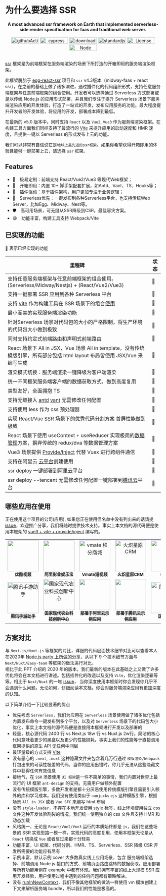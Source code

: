 # 为什么要选择 SSR 

<div align="center">
  <strong>A most advanced ssr framework on Earth that implemented serverless-side render specification for faas and traditional web server.</strong>
</div>
<br />
<div align="center">
<a href="https://github.com/ykfe/ssr/actions" target="_blank"><img src="https://github.com/ykfe/ssr/workflows/CI/badge.svg" style="width:90px;height: 20px" alt="githubActions"></a>
<a href="https://www.cypress.io/" target="_blank"><img src="https://img.shields.io/badge/cypress-dashboard-brightgreen.svg" style="width:90px;height: 20px" alt="cypress"></a>
<a href="https://npmcharts.com/compare/ssr" target="_blank"><img src="https://img.shields.io/npm/dt/ssr" style="width:90px;height: 20px" alt="download"></a>
<a href="https://standardjs.com" target="_blank"><img src="https://img.shields.io/badge/code_style-standard-brightgreen.svg" style="width:90px;height: 20px" alt="standardjs"></a>
<a href="https://github.com/ykfe/ssr" target="_blank"><img src="https://img.shields.io/npm/l/vue.svg" style="width:90px;height: 20px" alt="License"></a>
<a href="https://github.com/ykfe/ssr" target="_blank"><img src="https://img.shields.io/badge/node-%3E=12-green.svg" style="width:90px;height: 20px" alt="Node"></a>
</div>
<br />

[ssr](https://github.com/ykfe/ssr) 框架是为前端框架在服务端渲染的场景下所打造的开箱即用的服务端渲染框架。

此框架脱胎于 [egg-react-ssr](https://github.com/ykfe/egg-react-ssr) 项目和 `ssr` v4.3版本（midway-faas + react ssr），在之前的基础上做了诸多演进，通过插件化的代码组织形式，支持任意服务端框架与任意前端框架的组合使用。开发者可以选择通过 Serverless 方式部署或是以传统 Node.js 的应用形式部署，并且我们专注于提升 Serverless 场景下服务端渲染应用的开发体验，打造了一站式的开发，发布应用服务的功能。最大程度提升开发者的开发体验，将应用的开发，部署成本降到最低。

在最新的 v5.0 版本中，同时支持 `React` 以及 `Vue2`, `Vue3` 作为服务端渲染框架。在构建工具方面我们同样支持了最流行的 [Vite](https://cn.vitejs.dev/guide/why.html) 来提升应用的启动速度和 HMR 速度，且提供一键以 Serverless 的形式发布上云的功能。  

我们可以非常有自信说它是`地球上最先进的ssr框架`。如果你希望获得开箱即用的体验且能够一键部署上云，请选择 `ssr` 框架。

## Features

- 🌱　极易定制：前端支持 React/Vue2/Vue3 等现代Web框架；
- 🚀　开箱即用：内置 10+ 脚手架配套扩展，如Antd、Vant、TS、Hooks等；
- 🧲　插件驱动：基于插件架构，用户更加专注于业务逻辑；
- 💯　Serverless优先：一键发布到各种Serverless平台，也支持传统Web Server，比如Egg、Midway、Nest等。
- 🛡　高可用场景，可无缝从SSR降级到CSR，最佳容灾方案。
- 😄　功能丰富，构建工具支持 Webpack/Vite

## 已实现的功能

🚀 表示已经实现的功能

| 里程碑                                                                 | 状态 |
| ---------------------------------------------------------------------- | ---- |
| 支持任意服务端框架与任意前端框架的组合使用。(Serverless/Midway/Nestjs) + (React/Vue2/Vue3)             | 🚀   |
| 支持一键部署 SSR 应用到各种 Serverless 平台            | 🚀   |
| 支持 [vite](https://vite-design.surge.sh/) 作为构建工具在 SSR 场景下的组合[使用](./features$vite) |  🚀    |
| 最小而美的实现服务端渲染功能                           | 🚀   |
| 针对Serverless 场景对代码包的大小的严格限制，将生产环境的代码包大小做到极致            | 🚀   |
| 同时支持约定式前端路由和声明式前端路由                            | 🚀   |
| React 场景下 All in JSX，Vue 场景 All in template，没有传统模版引擎，所有部分包括 html layout 布局皆使用 JSX/Vue 来编写生成            | 🚀   |
| 渲染模式切换：服务端渲染一键降级为客户端渲染                            | 🚀   |
| 统一不同框架服务端客户端的数据获取方式，做到高度复用                                 | 🚀   |
| 类型友好，全面拥抱 TS                                | 🚀   |
| 支持无缝接入 [antd](https://github.com/ant-design/ant-design) [vant](https://vant-contrib.gitee.io/vant/#/) 无需修改任何配置                             | 🚀   |
| 支持使用 less 作为 css 预处理器                                                | 🚀   |
| 实现 React/Vue SSR 场景下的[优秀代码分割方案](https://zhuanlan.zhihu.com/p/343743374) 首屏性能做到极致                  |    🚀  |
| React 场景下使用 useContext + useReducer 实现极简的[数据管理](#React跨组件通信)方案，摒弃传统的 redux/dva 等数据管理方案                         |    🚀  |
| Vue3 场景提供 [Provide/Inject](#provideinject代替vuex) 代替 Vuex 进行跨组件通信                     |    🚀  |
| 支持在阿里云 [云平台](https://zhuanlan.zhihu.com/p/139210473)创建使用          | 🚀     |
| ssr deploy 一键部署到[阿里云](https://www.aliyun.com/)平台           | 🚀   |
| ssr deploy --tencent 无需修改任何配置一键部署到[腾讯云](https://cloud.tencent.com/)平台                                   | 🚀                                |

## 哪些应用在使用

正在使用这个项目的公司(应用), 如果您正在使用但名单中没有列出来的话请提 [issue](https://github.com/ykfe/ssr/issues)，欢迎推广分享，我们将随时提供技术支持。事实上本文档的源代码便是使用本框架的 [vue3 + vite + provide/inject]() 编写的。

<table>
<tr>
<td align="center"><a target="_blank" href="http://youku.com/"><img src="https://img.alicdn.com/tfs/TB17DTuXkH0gK0jSZPiXXavapXa-680-133.svg" width="100px;"/><br />
 <sub><b>优酷视频
</b></td>
<td align="center"><a target="_blank" href="https://yulebao.alibaba.com/"><img src="https://gw.alicdn.com/tfs/TB1CmlIIFT7gK0jSZFpXXaTkpXa-190-46.png" width="100px;"/><br><sub><b>阿里影业娱乐宝
</b></sub></a></td>
<td align="center"><a target="_blank" href="https://campaign.vmate.com/vrbollywood"><img src="https://img.alicdn.com/tfs/TB17p6Vhbj1gK0jSZFOXXc7GpXa-512-512.png" width="100px;" alt="vmate 积分商城"/><br />
  <a target="_blank" href="https://job.alibaba.com/zhaopin/position_detail.htm?trace=qrcode_share&positionCode=GP524819"><sub><b>Vmate短视频
</b></a></td>
<td align="center"><a target="_blank" href="https://enjoysales.paat.com/"><img src="https://img.alicdn.com/tfs/TB1Ma0BiEY1gK0jSZFMXXaWcVXa-836-836.png" width="100px;" alt="火炽星原CRM"/><br />
<a target="_blank" href="https://enjoysales.paat.com/"><sub><b>火炽星原CRM
</b></a></td>
<td align="center"><a href="https://www.niuniuda.com/mall" target="_blank"><img src="https://img.alicdn.com/tfs/TB1df_8pBr0gK0jSZFnXXbRRXXa-160-60.png" width="100px;" alt="牛牛搭"/><br />
<a href="https://www.niuniuda.com/mall" target="_blank"><sub><b>牛牛搭
</b></a></td>
<td align="center"><a href="https://help.seewo.com/" target="_blank"><img src="https://img.alicdn.com/tfs/TB11Xo3q4v1gK0jSZFFXXb0sXXa-350-55.png" width="100px;" alt="cvte"/><br /><a href="https://help.seewo.com/" target="_blank"><sub><b>希沃帮助中心
</b></a></td>
<td align="center"><a href="https://wecard.qq.com/index/" target="_blank"><img src="https://img.alicdn.com/tfs/TB1pTZGrFT7gK0jSZFpXXaTkpXa-164-164.jpg" width="100px;" alt="腾讯微卡"/><br />
<a href="https://wecard.qq.com/index/" target="_blank"><sub><b>腾讯微卡
</b></a></td>
<td align="center"><a href="https://www.myweimai.com/#sectionOne" target="_blank"><img src="https://img.alicdn.com/tfs/TB16i3VrQT2gK0jSZPcXXcKkpXa-400-400.jpg" width="100px;" alt="微脉"/><br />
<a href="https://www.myweimai.com/#sectionOne" target="_bvlank"><sub><b>微脉
</b></a></td>
</tr>
<tr>
<td align="center"><a href="https://syzs.qq.com/" target="_blank"><img src="https://res.wx.qq.com/op_res/X1jdQAm4Xihf8fBxzoibB3aX6w4n_Km5g1GZ-ZQavJ-4m10Z3-gw0cukUfRwTDePFi5NBCsY7XYBlnVaXwgT2g
" width="100px;" alt="腾讯手游助手"/><br />
<a href="https://syzs.qq.com/" target="_bvlank"><sub><b>腾讯手游助手
</b></a></td>
<td align="center"><a href="https://kcmall.b2bwings.com/home" target="_blank"><img src="https://img.alicdn.com/imgextra/i1/O1CN01P7CAop1h7qQ3noefa_!!6000000004231-2-tps-211-79.png" width="100px;" alt="国家现代农业科技创新中心"/><br />
<a href="https://kcmall.b2bwings.com/home" target="_bvlank"><sub><b>国家现代农业科技创新中心
</b></a></td>
<td align="center"><a target="_blank" href="http://ssr-fc.com/"><img src="https://img.alicdn.com/tfs/TB13DzOjXP7gK0jSZFjXXc5aXXa-212-48.png" width="100px;"/><br><sub><b>部署于阿里云示例应用
</b></sub></a></td>
<td align="center"><a target="_blank" href="http://tx.ssr-fc.com/"><img src="http://s0.60logo.com/uploads/items/images/soft/180126/tengxunyun.svg" width="100px;"/><br><sub><b>部署于腾讯云示例应用
</b></sub></a></td>
<td align="center"><a href="https://www.gszq.com/" target="_blank"><img src="https://www.gszq.com/static/media/icon-slogan.4d1c7974.png
" width="100px;" alt="国盛证券"/><br />
<a href="https://www.gszq.com/" target="_bvlank"><sub><b>国盛证券
</b></a></td>
</tr>
</table>

## 方案对比

与 `Next.js/Nuxt.js` 等框架的对比，详细的代码层面技术细节对比可以查看本人在2020年 [Node.js party 上所做的分享](https://github.com/zhangyuang/2020-NodeParty-PPT)，从以下 9 个技术细节方面与 `Next/Nuxt/Easy-team` 等框架的做法进行对比。  
相比于此 PPT 介绍的 2020 年的版本，我们最新的版本在此基础之上又做了许多优化将会在本文档进行讲述。包括插件化的改造以及支持 `Vite`，优化渲染逻辑等等。相比于 `Next/Nuxt` 的一堆 [issue](https://github.com/vercel/next.js/issues)， 当你深度使用本框架时你会发现你几乎不会遇到什么问题。无论如何，仔细阅读本文档，你会对服务端渲染应用有更加深度的认知。

以下简单介绍一下比较显著的优点

- 优先考虑 `Serverless`，我们为应用在 `Serverless` 场景使用做了诸多优化包括内置发布命令一键发布到多个平台，以及对 `Serverless` 场景下的代码包大小优化，事实上本文档的源代码便是直接用本框架进行开发以及部署的
- 轻量，核心源代码 2400 行 vs Next.js 18w 行 vs Nuxt.js 2w行，简洁的核心代码意味着更少的黑盒以及更少的性能损耗，事实上我们的性能等于直接调用框架提供的原生 API 无任何中间层
- 最轻量级的方式支持 [Vite](./features$vite)
- 没有恶心的 `.next`, `.nuxt` 这种隐藏文件夹包含着几万行通过 `模版渲染/Webpack` 打包出来的可读性极差的代码，当你的应用出错时，你几乎无法从这些隐藏文件中获得任何有效信息
- 接地气，在 `SSR` 场景使用 `UI 框架`是一件不简单的事情，我们内置对世界上最流行的 UI 框架 `ant-design` 的支持。无需用户做额外配置
- 没有传统模版引擎，多数开发者是都十分厌恶使用传统模版引擎且需要引入额外的库和学习成本。我们没有使用类似于 `nunjucks` `ejs` 这种模版引擎，根据场景 `All in JSX` 或者 `Vue SFC` 来编写 html 布局
- 没有 `style-loader`，不存在本地开发使用 style 标签，线上环境使用独立 css 文件这种开发体验割裂的情况。我们统一使用独立的 css 文件且支持 HMR 和动态加载
- 风格统一，无论是 `React/Vue2/Vue3` 运行的本质始终都是 `js`，我们在这些场景的 SSR 实现思路一模一样，实现代码的高度复用，使用本框架无论是从 `React` 切换成 `Vue` 或者反过来都十分轻易
- 功能丰富，UI 框架、代码分割、HMR、TS、Serverless、SSR 降级 CSR 开发所需要的功能应有尽有
- 示例丰富，默认示例 cover 大多数真实线上应用场景，包含 服务端框架选择、前端调用 Node.js 接口的方式、前端页面路由跳转的数据获取，应用部署等所有功能用例在 example 中都有体现。我们拥有丰富的线上大规模 SSR 应用开发经验，用户使用过程中遇到的任何问题都有策略解决。
- 没有 [runInNewContext](http://nodejs.cn/api/vm.html#vm_script_runinnewcontext_contextobject_options)，我们不像其他框架的做法一样使用 vm 模块创建上下文来解析服务端 bundle，所以我们的性能是极高的。

